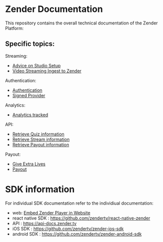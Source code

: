 # Zender Documentation

This repository contains the overall technical documentation of the Zender Platform:

## Specific topics:

Streaming:
- [Advice on Studio Setup](studio-setup.md)
- [Video Streaming Ingest to Zender](STREAMING.md)

Authentication:
- [Authentication](AUTH.md)
- [Signed Provider](SignedProvider.md)

Analytics:
- [Analytics tracked](ANALYTICS.md)

API:
- [Retrieve Quiz information](QUIZ.md)
- [Retrieve Stream information](STREAM.md)
- [Retrieve Payout information](PAYOUT.md)

Payout:
- [Give Extra Lives](EXTRALIVES.md)
- [Payout](PAYOUT.md)

# SDK information
For individual SDK documentation refer to the individiual documentation:

- web: [Embed Zender Player in Website](EMBED.md)
- react native SDK : <https://github.com/zendertv/react-native-zender>
- API : <https://api-docs.zender.tv>
- iOS SDK : <https://github.com/zendertv/zender-ios-sdk>
- android SDK : <https://github.com/zendertv/zender-android-sdk>
